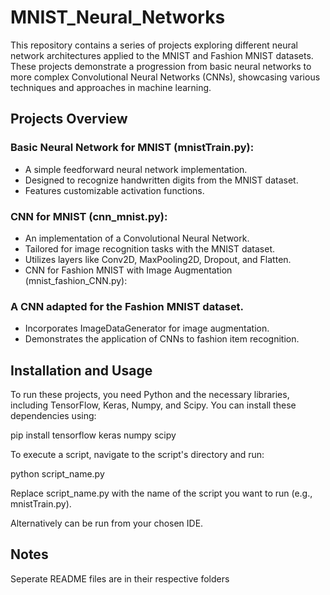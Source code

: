 # MNIST_Neural_Networks

This repository contains a series of projects exploring different neural network architectures applied to the MNIST and Fashion MNIST datasets. These projects demonstrate a progression from basic neural networks to more complex Convolutional Neural Networks (CNNs), showcasing various techniques and approaches in machine learning.

## Projects Overview

### Basic Neural Network for MNIST (mnistTrain.py):
- A simple feedforward neural network implementation.
- Designed to recognize handwritten digits from the MNIST dataset.
- Features customizable activation functions.

### CNN for MNIST (cnn_mnist.py):
- An implementation of a Convolutional Neural Network.
- Tailored for image recognition tasks with the MNIST dataset.
- Utilizes layers like Conv2D, MaxPooling2D, Dropout, and Flatten.
- CNN for Fashion MNIST with Image Augmentation (mnist_fashion_CNN.py):

### A CNN adapted for the Fashion MNIST dataset.
- Incorporates ImageDataGenerator for image augmentation.
- Demonstrates the application of CNNs to fashion item recognition.

## Installation and Usage
To run these projects, you need Python and the necessary libraries, including TensorFlow, Keras, Numpy, and Scipy. You can install these dependencies using:

pip install tensorflow keras numpy scipy

To execute a script, navigate to the script's directory and run:

python script_name.py

Replace script_name.py with the name of the script you want to run (e.g., mnistTrain.py).

Alternatively can be run from your chosen IDE. 

## Notes

Seperate README files are in their respective folders
